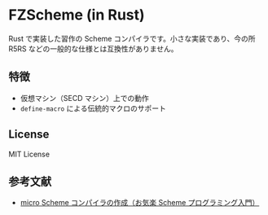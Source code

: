 # FZScheme (in Rust)

Rust で実装した習作の Scheme コンパイラです。小さな実装であり、今の所 R5RS などの一般的な仕様とは互換性がありません。



## 特徴

- 仮想マシン（SECD マシン）上での動作
- `define-macro` による伝統的マクロのサポート



## License

MIT License



## 参考文献

- [micro Scheme コンパイラの作成（お気楽 Scheme プログラミング入門）](http://www.nct9.ne.jp/m_hiroi/func/abcscm33.html)

